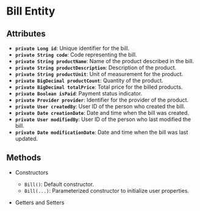# Bill Entity

## Attributes

- **`private Long id`**: Unique identifier for the bill.
- **`private String code`**: Code representing the bill.
- **`private String productName`**: Name of the product described in the bill.
- **`private String productDescription`**: Description of the product.
- **`private String productUnit`**: Unit of measurement for the product.
- **`private BigDecimal productCount`**: Quantity of the product.
- **`private BigDecimal totalPrice`**: Total price for the billed products.
- **`private Boolean isPaid`**: Payment status indicator.
- **`private Provider provider`**: Identifier for the provider of the product.
- **`private User createdBy`**: User ID of the person who created the bill.
- **`private Date creationDate`**: Date and time when the bill was created.
- **`private User modifiedBy`**: User ID of the person who last modified the bill.
- **`private Date modificationDate`**: Date and time when the bill was last updated.

## Methods

- Constructors
  - `Bill()`: Default constructor.
  - `Bill(...)`: Parameterized constructor to initialize user properties.
  
- Getters and Setters


